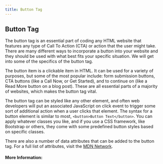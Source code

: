 ```yaml
---
title: Button Tag
---
```

## Button Tag

The button tag is an essential part of coding any HTML website that features any type of Call To Action (CTA) or action that the user might take. There are many different ways to incorporate a button into your website and they should be used with what best fits your specific situation. We will get into some of the specifics of the button tag.

The button item is a clickable item in HTML. It can be used for a variety of purposes, but some of the most popular include: form submission buttons, CTA buttons (like a Call Now, or Get Started), and to continue on (like a Read More button on a blog post). These are all essential parts of a majority of websites, which makes the button tag vital.

The button tag can be styled like any other element, and often web developers will put an associated JavaScript on click event to trigger some sort of additional action when a user clicks that element. The syntax for a button element is similar to most, `<button>Button Text</button>`. You can apply whatever classes you like, and if you use a CSS framework, like Bootstrap or others, they come with some predefined button styles based on specific classes. 

There are also a number of data attributes that can be added to the button tag. For a full list of attributes, visit the [MDN Network](https://developer.mozilla.org/en-US/docs/Web/HTML/Element/button). 

<!-- The article goes here, in GitHub-flavored Markdown. Feel free to add YouTube videos, images, and CodePen/JSBin embeds  -->

#### More Information:
<!-- Please add any articles you think might be helpful to read before writing the article -->


